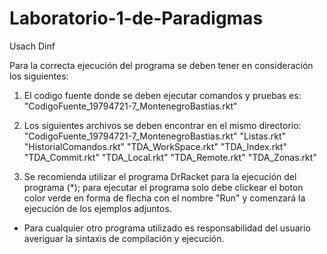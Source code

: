# Laboratorio-1-de-Paradigmas
Usach Dinf

Para la correcta ejecución del programa se deben tener en consideración los siguientes:

1) El codigo fuente donde se deben ejecutar comandos y pruebas es: "CodigoFuente_19794721-7_MontenegroBastias.rkt"

2) Los siguientes archivos se deben encontrar en el mismo directorio:
	"CodigoFuente_19794721-7_MontenegroBastias.rkt"
	"Listas.rkt"
	"HistorialComandos.rkt"
	"TDA_WorkSpace.rkt"
	"TDA_Index.rkt"
	"TDA_Commit.rkt"
	"TDA_Local.rkt"
	"TDA_Remote.rkt"
	"TDA_Zonas.rkt"

3) Se recomienda utilizar el programa DrRacket para la ejecución del programa (*); para ejecutar el programa solo debe clickear el boton color verde en forma de flecha con el nombre "Run" y comenzará la ejecución de los ejemplos adjuntos.

* Para cualquier otro programa utilizado es responsabilidad del usuario averiguar
la sintaxis de compilación y ejecución.